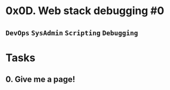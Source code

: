 # 0x0D. Web stack debugging #0

## `DevOps` `SysAdmin` `Scripting` `Debugging`

# Tasks

## 0. Give me a page!
